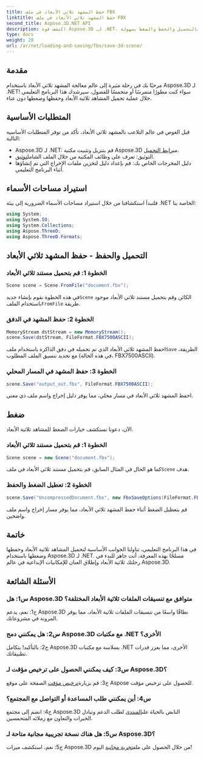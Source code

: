 ```yaml
---
title: حفظ المشهد ثلاثي الأبعاد في ملف FBX
linktitle: حفظ المشهد ثلاثي الأبعاد في ملف FBX
second_title: Aspose.3D.NET API
description: اكتشف قوة Aspose.3D لـ .NET. مكتبة متعددة الاستخدامات للتعامل السلس مع المشهد ثلاثي الأبعاد. قم بالتحميل والحفظ والضغط بسهولة.
type: docs
weight: 20
url: /ar/net/loading-and-saving/fbx/save-3d-scene/
---
```

## مقدمة

مرحبًا بك في رحلة مثيرة إلى عالم معالجة المشهد ثلاثي الأبعاد باستخدام Aspose.3D لـ .NET! سواء كنت مطورًا متمرسًا أو متحمسًا للفضول، سيرشدك هذا البرنامج التعليمي خلال عملية تحميل المشاهد ثلاثية الأبعاد وحفظها وضغطها دون عناء.

## المتطلبات الأساسية

قبل الغوص في عالم التلاعب بالمشهد ثلاثي الأبعاد، تأكد من توفر المتطلبات الأساسية التالية:

-  Aspose.3D لـ .NET: قم بتنزيل وتثبيت مكتبة Aspose.3D من[رابط التحميل](https://releases.aspose.com/3d/net/).
-  التوثيق: تعرف على وظائف المكتبة من خلال الملف الشامل[توثيق](https://reference.aspose.com/3d/net/).
- دليل المخرجات الخاص بك: قم بإعداد دليل لتخزين ملفات الإخراج التي تم إنشاؤها أثناء البرنامج التعليمي.

## استيراد مساحات الأسماء

فلنبدأ استكشافنا من خلال استيراد مساحات الأسماء الضرورية إلى بيئة .NET الخاصة بنا:

```csharp
using System;
using System.IO;
using System.Collections;
using Aspose.ThreeD;
using Aspose.ThreeD.Formats;
```

## التحميل والحفظ - حفظ المشهد ثلاثي الأبعاد

### الخطوة 1: قم بتحميل مستند ثلاثي الأبعاد

```csharp
Scene scene = Scene.FromFile("document.fbx");
```

 في هذه الخطوة نقوم بإنشاء جديد`Scene` الكائن وقم بتحميل مستند ثلاثي الأبعاد موجود باستخدام الملف`FromFile` طريقة.

### الخطوة 2: حفظ المشهد في الدفق

```csharp
MemoryStream dstStream = new MemoryStream();
scene.Save(dstStream, FileFormat.FBX7500ASCII);
```

 احفظ المشهد ثلاثي الأبعاد الذي تم تحميله في دفق الذاكرة باستخدام ملف`Save` الطريقة، مع تحديد تنسيق الملف المطلوب (في هذه الحالة، FBX7500ASCII).


### الخطوة 3: حفظ المشهد في المسار المحلي

```csharp
scene.Save("output_out.fbx", FileFormat.FBX7500ASCII);
```

احفظ المشهد ثلاثي الأبعاد في مسار محلي، مما يوفر دليل إخراج واسم ملف ذي معنى.

## ضغط

الآن، دعونا نستكشف خيارات الضغط للمشاهد ثلاثية الأبعاد.

### الخطوة 1: قم بتحميل مستند ثلاثي الأبعاد

```csharp
Scene scene = new Scene("document.fbx");
```

 كما هو الحال في المثال السابق، قم بتحميل مستند ثلاثي الأبعاد في ملف`Scene` هدف.

### الخطوة 2: تعطيل الضغط والحفظ

```csharp
scene.Save("UncompressedDocument.fbx", new FbxSaveOptions(FileFormat.FBX7500ASCII) { EnableCompression = false });
```

قم بتعطيل الضغط أثناء حفظ المشهد ثلاثي الأبعاد، مما يوفر مسار إخراج واسم ملف واضحين.

## خاتمة

في هذا البرنامج التعليمي، تناولنا الجوانب الأساسية لتحميل المشاهد ثلاثية الأبعاد وحفظها وضغطها باستخدام Aspose.3D لـ .NET. مسلحًا بهذه المعرفة، أنت جاهز للبدء في رحلتك ثلاثية الأبعاد وإطلاق العنان للإمكانيات الإبداعية في عالم Aspose.3D.

## الأسئلة الشائعة

### س1: هل Aspose.3D متوافق مع تنسيقات الملفات ثلاثية الأبعاد المختلفة؟

ج1: نعم، يدعم Aspose.3D نطاقًا واسعًا من تنسيقات الملفات ثلاثية الأبعاد، مما يوفر المرونة في مشروعاتك.

### س2: هل يمكنني دمج Aspose.3D مع مكتبات .NET الأخرى؟

ج2: بالتأكيد! يتكامل Aspose.3D بسلاسة مع مكتبات .NET الأخرى، مما يعزز قدرات تطبيقاتك.

### س3: كيف يمكنني الحصول على ترخيص مؤقت لـ Aspose.3D؟

 ج3: قم بزيارة[ترخيص مؤقت](https://purchase.aspose.com/temporary-license/) الصفحة على موقع Aspose للحصول على ترخيص مؤقت.

### س4: أين يمكنني طلب المساعدة أو التواصل مع المجتمع؟

 ج4: انضم إلى مجتمع Aspose.3D النابض بالحياة على[المنتدى](https://forum.aspose.com/c/3d/18) لطلب الدعم وتبادل الخبرات والتعاون مع زملائه المتحمسين.

### س5: هل هناك نسخة تجريبية مجانية متاحة لـ Aspose.3D؟

 ج5: نعم، استكشف ميزات Aspose.3D من خلال الحصول على ملف[تجربة مجانية](https://releases.aspose.com/) اليوم!